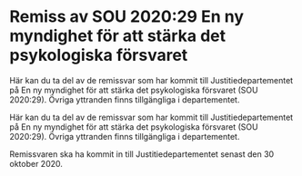# Remiss av SOU 2020:29 En ny myndighet för att stärka det psykologiska försvaret

Här kan du ta del av de remissvar som har kommit till Justitiedepartementet på En ny myndighet för att stärka det psykologiska försvaret (SOU 2020:29). Övriga yttranden finns tillgängliga i departementet.

Här kan du ta del av de remissvar som har kommit till Justitiedepartementet på En ny myndighet för att stärka det psykologiska försvaret (SOU 2020:29). Övriga yttranden finns tillgängliga i departementet.

Remissvaren ska ha kommit in till Justitiedepartementet senast den 30 oktober 2020.
